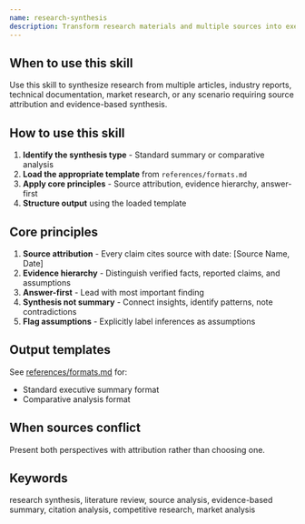 ```yaml
---
name: research-synthesis
description: Transform research materials and multiple sources into executive summaries with proper citations, evidence hierarchy, and actionable insights. Claude should use this skill when synthesizing research articles, reports, or multiple information sources into decision-ready summaries.
---
```


## When to use this skill

Use this skill to synthesize research from multiple articles, industry reports, technical documentation, market research, or any scenario requiring source attribution and evidence-based synthesis.

## How to use this skill

1. **Identify the synthesis type** - Standard summary or comparative analysis
2. **Load the appropriate template** from `references/formats.md`
3. **Apply core principles** - Source attribution, evidence hierarchy, answer-first
4. **Structure output** using the loaded template

## Core principles

1. **Source attribution** - Every claim cites source with date: [Source Name, Date]
2. **Evidence hierarchy** - Distinguish verified facts, reported claims, and assumptions
3. **Answer-first** - Lead with most important finding
4. **Synthesis not summary** - Connect insights, identify patterns, note contradictions
5. **Flag assumptions** - Explicitly label inferences as assumptions

## Output templates

See [references/formats.md](references/formats.md) for:
- Standard executive summary format
- Comparative analysis format

## When sources conflict

Present both perspectives with attribution rather than choosing one.

## Keywords

research synthesis, literature review, source analysis, evidence-based summary, citation analysis, competitive research, market analysis
